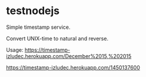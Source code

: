 # testnodejs
Simple timestamp service.

Convert UNIX-time to natural and reverse.

Usage:
https://timestamp-izludec.herokuapp.com/December%2015,%202015

https://timestamp-izludec.herokuapp.com/1450137600
